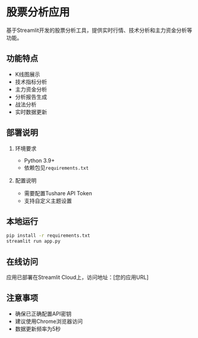 # 股票分析应用

基于Streamlit开发的股票分析工具，提供实时行情、技术分析和主力资金分析等功能。

## 功能特点

- K线图展示
- 技术指标分析
- 主力资金分析
- 分析报告生成
- 战法分析
- 实时数据更新

## 部署说明

1. 环境要求
   - Python 3.9+
   - 依赖包见`requirements.txt`

2. 配置说明
   - 需要配置Tushare API Token
   - 支持自定义主题设置

## 本地运行

```bash
pip install -r requirements.txt
streamlit run app.py
```

## 在线访问

应用已部署在Streamlit Cloud上，访问地址：[您的应用URL]

## 注意事项

- 确保已正确配置API密钥
- 建议使用Chrome浏览器访问
- 数据更新频率为5秒 